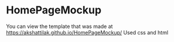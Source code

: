 # HomePageMockup

You can view the template that was made at https://akshattilak.github.io/HomePageMockup/
Used css and html
